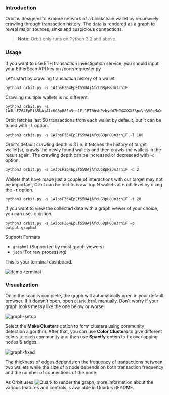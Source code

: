 ### Introduction
Orbit is designed to explore network of a blockchain wallet by recursively crawling through transaction history. The data is rendered as a graph to reveal major sources, sinks and suspicious connections.

> **Note:** Orbit only runs on Python 3.2 and above.

### Usage
If you want to use ETH transaction investigation service, you should input your EtherScan API key on /core/requester.py

Let's start by crawling transaction history of a wallet
```
python3 orbit.py -s 1AJbsFZ64EpEfS5UAjAfcUG8pH8Jn3rn1F
```
Crawling multiple wallets is no different.
```
python3 orbit.py -s 1AJbsFZ64EpEfS5UAjAfcUG8pH8Jn3rn1F,1ETBbsHPvbydW7hGWXXKXZ3pxVh3VFoMaX
```
Orbit fetches last 50 transactions from each wallet by default, but it can be tuned with `-l` option.
```
python3 orbit.py -s 1AJbsFZ64EpEfS5UAjAfcUG8pH8Jn3rn1F -l 100
```
Orbit's default crawling depth is 3 i.e. it fetches the history of target wallet(s), crawls the newly found wallets and then crawls the wallets in the result again. The crawling depth can be increased or decresead with `-d` option.
```
python3 orbit.py -s 1AJbsFZ64EpEfS5UAjAfcUG8pH8Jn3rn1F -d 2
```
Wallets that have made just a couple of interactions with our target may not be important, Orbit can be told to crawl top N wallets at each level by using the `-t` option.
```
python3 orbit.py -s 1AJbsFZ64EpEfS5UAjAfcUG8pH8Jn3rn1F -t 20
```
If you want to view the collected data with a graph viewer of your choice, you can use -o option.
```
python3 orbit.py -s 1AJbsFZ64EpEfS5UAjAfcUG8pH8Jn3rn1F -o output.graphml
```
Support Formats

- `graphml` (Supported by most graph viewers)
- `json` (For raw processing)


This is your terminal dashboard.

![demo-terminal](https://i.ibb.co/pZG24vT/Screenshot-2019-07-26-08-07-10.png)


### Visualization
Once the scan is complete, the graph will automatically open in your default browser. If it doesn't open, open `quark.html` manually.
Don't worry if your graph looks messy like the one below or worse.

![graph-setup](https://i.ibb.co/xJ38DF9/Screenshot-2019-07-26-08-21-18.png)

Select the **Make Clusters** option to form clusters using community detection algorithm. After that, you can use **Color Clusters** to give different colors to each community and then use **Spacify** option to fix overlapping nodes & edges.

![graph-fixed](https://i.ibb.co/SsGhkJN/Screenshot-2019-07-26-09-21-08.png)

The thickness of edges depends on the frequency of transactions between two wallets while the size of a node depends on both transaction frequency and the number of connections of the node.

As Orbit uses ![Quark](https://github.com/s0md3v/Quark) to render the graph, more information about the various features and controls is available in Quark's README.
